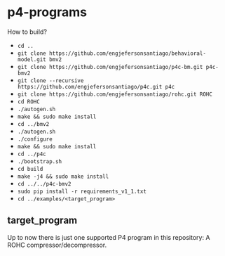 # p4-programs

How to build?

- `cd ..`
- `git clone https://github.com/engjefersonsantiago/behavioral-model.git bmv2`
- `git clone https://github.com/engjefersonsantiago/p4c-bm.git p4c-bmv2`
- `git clone --recursive https://github.com/engjefersonsantiago/p4c.git p4c`
- `git clone https://github.com/engjefersonsantiago/rohc.git ROHC`
- `cd ROHC`
- `./autogen.sh`
- `make && sudo make install`
- `cd ../bmv2`
- `./autogen.sh`
- `./configure`
- `make && sudo make install`
- `cd ../p4c`
- `./bootstrap.sh`
- `cd build`
- `make -j4 && sudo make install`
- `cd ../../p4c-bmv2`
- `sudo pip install -r requirements_v1_1.txt`
- `cd ../examples/<target_program>`

## target_program

Up to now there is just one supported P4 program in this repository: A ROHC compressor/decompressor.



